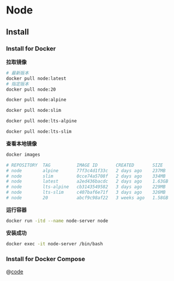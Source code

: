 # Node

## Install

### Install for Docker

**拉取镜像**

```sh
# 最新版本
docker pull node:latest
# 指定版本
docker pull node:20

docker pull node:alpine

docker pull node:slim

docker pull node:lts-alpine

docker pull node:lts-slim
```

**查看本地镜像**

```sh
docker images

# REPOSITORY  TAG          IMAGE ID       CREATED       SIZE
# node        alpine       77f3c4d1f33c   2 days ago    237MB
# node        slim         0cce74a5708f   2 days ago    334MB
# node        latest       a2ed436bacdc   2 days ago    1.63GB
# node        lts-alpine   cb3143549582   3 days ago    229MB
# node        lts-slim     c407baf6e71f   3 days ago    326MB
# node        20           abcf9c98af22   3 weeks ago   1.58GB
```

**运行容器**

```sh
docker run -itd --name node-server node
```

**安装成功**

```sh
docker exec -it node-server /bin/bash
```

### Install for Docker Compose

@[code](./compose.yaml)
